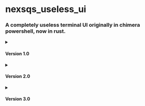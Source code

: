 <h1>nexsqs_useless_ui</h1>
<h3>A completely useless terminal UI originally in chimera powershell, now in rust.</h3>
<details>
  <summary><h4>Version 1.0</h4></summary>
  (please do not use this version, there is no point in that)
  

</details>
<details>
  <summary><h4>Version 2.0</h4></summary>
  v2.0
</details>
<details>
  <summary><h4>Version 3.0</h4></summary>
  v3.0
</details>
